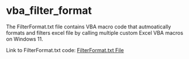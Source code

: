 # vba_filter_format

The FilterFormat.txt file contains VBA macro code that autmoatically formats and filters excel file by calling multiple custom Excel VBA macros on Windows 11.

Link to FilterFormat.txt code: <a href="">FilterFormat.txt File</a>
